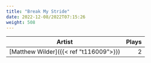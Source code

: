 ```yaml
---
title: "Break My Stride"
date: 2022-12-08/2022T07:15:26
weight: 508
---
```




 Artist | Plays 
----- | -----:
[Matthew Wilder]({{< ref "t116009">}}) | 2
